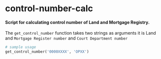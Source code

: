 # control-number-calc
#### Script for calculating control number of Land and Mortgage Registry.


The `get_control_number` function takes two strings as arguments it is Land and `Mortgage Register number` and `Court Department number`
```python
# sample usage
get_control_number('0000XXXX', 'OPXX')
```
